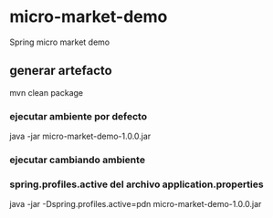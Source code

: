 # micro-market-demo
Spring micro market demo

## generar artefacto
mvn clean package

### ejecutar ambiente por defecto
java -jar micro-market-demo-1.0.0.jar

### ejecutar cambiando ambiente
### spring.profiles.active del archivo application.properties
java -jar -Dspring.profiles.active=pdn micro-market-demo-1.0.0.jar